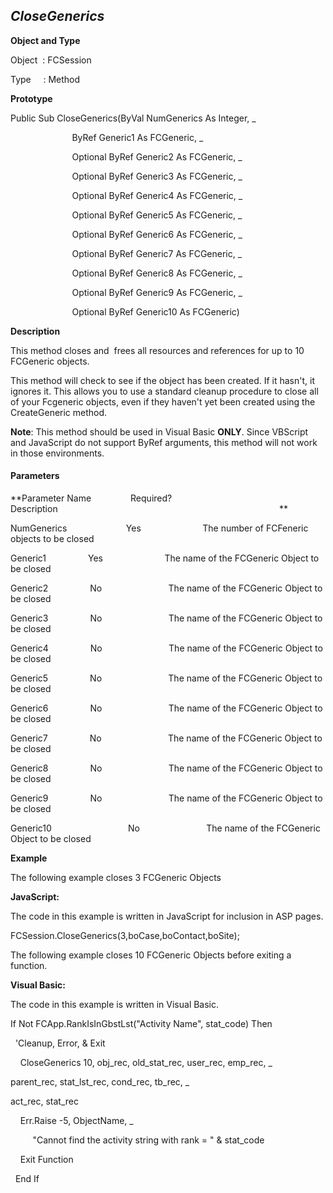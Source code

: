 _CloseGenerics_
---------------

**Object and Type**

Object  : FCSession

Type     : Method

**Prototype**

Public Sub CloseGenerics(ByVal NumGenerics As Integer, _

                         ByRef Generic1 As FCGeneric, _

                         Optional ByRef Generic2 As FCGeneric, _

                         Optional ByRef Generic3 As FCGeneric, _

                         Optional ByRef Generic4 As FCGeneric, _

                         Optional ByRef Generic5 As FCGeneric, _

                         Optional ByRef Generic6 As FCGeneric, _

                         Optional ByRef Generic7 As FCGeneric, _

                         Optional ByRef Generic8 As FCGeneric, _

                         Optional ByRef Generic9 As FCGeneric, _

                         Optional ByRef Generic10 As FCGeneric)

**Description**

This method closes and  frees all resources and references for up to 10 FCGeneric objects.

This method will check to see if the object has been created. If it hasn't, it ignores it. This allows you to use a standard cleanup procedure to close all of your Fcgeneric objects, even if they haven't yet been created using the CreateGeneric method.

**Note**: This method should be used in Visual Basic **ONLY**. Since VBScript and JavaScript do not support ByRef arguments, this method will not work in those environments.

#### Parameters
**Parameter Name                Required?             Description                                                                                          **

NumGenerics                        Yes                         The number of FCFeneric objects to be closed

Generic1                 Yes                         The name of the FCGeneric Object to be closed

Generic2                 No                           The name of the FCGeneric Object to be closed

Generic3                 No                           The name of the FCGeneric Object to be closed

Generic4                 No                           The name of the FCGeneric Object to be closed

Generic5                 No                           The name of the FCGeneric Object to be closed

Generic6                 No                           The name of the FCGeneric Object to be closed

Generic7                 No                           The name of the FCGeneric Object to be closed

Generic8                 No                           The name of the FCGeneric Object to be closed

Generic9                 No                           The name of the FCGeneric Object to be closed

Generic10                               No                           The name of the FCGeneric Object to be closed

**Example**

The following example closes 3 FCGeneric Objects

**JavaScript:**

The code in this example is written in JavaScript for inclusion in ASP pages.

FCSession.CloseGenerics(3,boCase,boContact,boSite);

The following example closes 10 FCGeneric Objects before exiting a function.

**Visual Basic:**

The code in this example is written in Visual Basic.

If Not FCApp.RankIsInGbstLst("Activity Name", stat_code) Then

  'Cleanup, Error, & Exit

    CloseGenerics 10, obj_rec, old_stat_rec, user_rec, emp_rec, _

 parent_rec, stat_lst_rec, cond_rec, tb_rec, _

 act_rec, stat_rec

    Err.Raise -5, ObjectName, _

         "Cannot find the activity string with rank = " & stat_code

    Exit Function

  End If